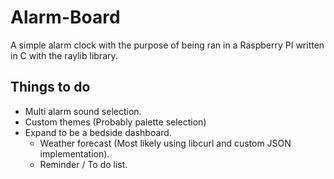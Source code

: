# Alarm-Board

A simple alarm clock with the purpose of being ran in a Raspberry PI written in C with the raylib library.

## Things to do
- Multi alarm sound selection.
- Custom themes (Probably palette selection)
- Expand to be a bedside dashboard.
    - Weather forecast (Most likely using libcurl and custom JSON implementation).
    - Reminder / To do list.